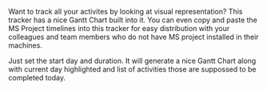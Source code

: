 Want to track all your activites by looking at visual representation? This tracker has a nice Gantt Chart built into it. You can even copy and paste the MS Project timelines into this tracker for easy distribution with your colleagues and team members who do not have MS project installed in their machines.

Just set the start day and duration. It will generate a nice Gantt Chart along with current day highlighted and list of activities those are suppossed to be completed today.
